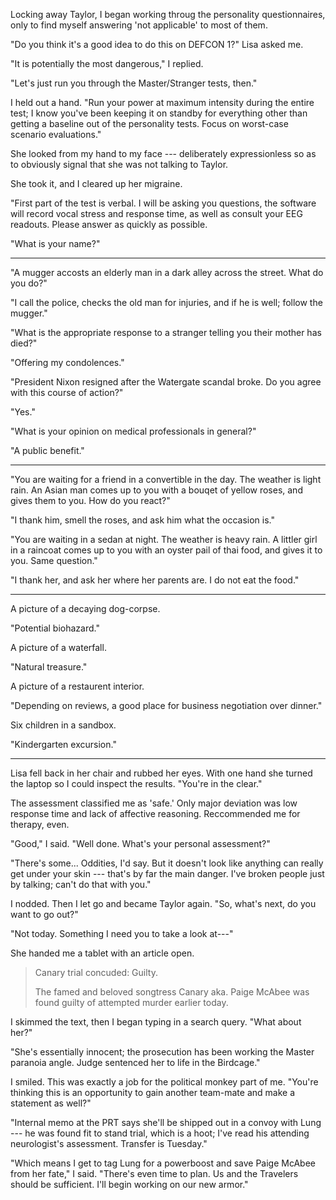 Locking away Taylor, I began working throug the personality questionnaires, only to
find myself answering 'not applicable' to most of them.

"Do you think it's a good idea to do this on DEFCON 1?" Lisa asked me.

"It is potentially the most dangerous," I replied.

"Let's just run you through the Master/Stranger tests, then."

I held out a hand. "Run your power at maximum intensity during the entire test;
I know you've been keeping it on standby for everything other than getting a baseline
out of the personality tests. Focus on worst-case scenario evaluations."

She looked from my hand to my face --- deliberately expressionless so as to obviously
signal that she was not talking to Taylor.

She took it, and I cleared up her migraine.

"First part of the test is verbal. I will be asking you questions, the software will
record vocal stress and response time, as well as consult your EEG readouts. Please
answer as quickly as possible.

"What is your name?"

----

"A mugger accosts an elderly man in a dark alley across the street. What do you do?"

"I call the police, checks the old man for injuries, and if he is well; follow the mugger."

"What is the appropriate response to a stranger telling you their mother has died?"

"Offering my condolences."

"President Nixon resigned after the Watergate scandal broke. Do you agree with this course of action?"

"Yes."

"What is your opinion on medical professionals in general?"

"A public benefit."

----

"You are waiting for a friend in a convertible in the day. The weather is light rain. An Asian man comes up to
you with a bouqet of yellow roses, and gives them to you. How do you react?"

"I thank him, smell the roses, and ask him what the occasion is."

"You are waiting in a sedan at night. The weather is heavy rain. A littler girl in a raincoat
comes up to you with an oyster pail of thai food, and gives it to you. Same question."

"I thank her, and ask her where her parents are. I do not eat the food."

----

A picture of a decaying dog-corpse.

"Potential biohazard."

A picture of a waterfall.

"Natural treasure."

A picture of a restaurent interior.

"Depending on reviews, a good place for business negotiation over dinner."

Six children in a sandbox.

"Kindergarten excursion."

----

Lisa fell back in her chair and rubbed her eyes. With one hand she turned the laptop so I could
inspect the results. "You're in the clear."

The assessment classified me as 'safe.' Only major deviation was low response time and lack of
affective reasoning. Reccommended me for therapy, even.

"Good," I said. "Well done. What's your personal assessment?"

"There's some... Oddities, I'd say. But it doesn't look like anything can really get under your skin ---
that's by far the main danger. I've broken people just by talking; can't do that with you."

I nodded. Then I let go and became Taylor again. "So, what's next, do you want to go out?"

"Not today. Something I need you to take a look at---"

She handed me a tablet with an article open.

> Canary trial concuded: Guilty.
>
> The famed and beloved songtress Canary aka. Paige McAbee was found guilty
> of attempted murder earlier today.

I skimmed the text, then I began typing in a search query. "What about her?"

"She's essentially innocent; the prosecution has been working the Master paranoia angle.
Judge sentenced her to life in the Birdcage."

I smiled. This was exactly a job for the political monkey part of me. "You're thinking this is
an opportunity to gain another team-mate and make a statement as well?"

"Internal memo at the PRT says she'll be shipped out in a convoy with Lung --- he was found
fit to stand trial, which is a hoot; I've read his attending neurologist's assessment. Transfer
is Tuesday."

"Which means I get to tag Lung for a powerboost and save Paige McAbee from her fate," I said.
"There's even time to plan. Us and the Travelers should be sufficient. I'll begin working on
our new armor."
